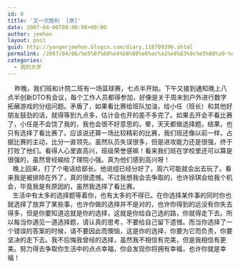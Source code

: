 ```yaml
---
id: 8
title: '又一次胜利  [原]'
date: 2007-04-06T08:00:00+00:00
author: jeehon
layout: post
guid: http://yangerjeehon.blogcn.com/diary,118709396.shtml
permalink: /2007/04/06/%e5%8f%88%e4%b8%80%e6%ac%a1%e8%83%9c%e5%88%a9-%e5%8e%9f/
categories:
  - 我的大学
---
```

&nbsp;&nbsp;&nbsp;&nbsp;昨晚，我们班和计院二班有一场篮球赛，七点半开始。下午又接到通知晚上八点半创新DTO有会议，每个工作人员都得参加，好像是关于周末到户外进行数字拓展游戏的分组问题。矛盾了，如果看比赛给班队加油，给小任（班长）和其他好朋友鼓劲的话，就得等到九点多，估计会也开的差不多完了。如果去开会不看比赛了，小任是不会饶了我的，我也会很不好意思的。晕，天天都做选择题。结果，也只有选择了看比赛了。应该说还算一场比较精彩的比赛，我们班还像以前一样，占据比赛的主动，比分一直领先。虽然队员失误很多，但是进攻能力还是很强，终于打败了他们。看得人心里直高兴，班级荣誉感嘛！看来我们班在学校里还可以算是很强的，虽然曾经输给了理院小强。真为他们感到高兴呀！  
&nbsp;&nbsp; 晚上回来，打了个电话给部长。他说组已经分好了，周六可能就会出去玩了。看来我是被排除在外了，真的很遗憾。不过我想我会去争取的，也许徐琪会给我个机会，毕竟我是有原因的，虽然我选择了看比赛。  
&nbsp;&nbsp; 生活中有太多的选择题等着你，也有太多的不得已。在你选择某件事的同时你也就选择了放弃了某些事，也许你做的选择并不是对的，也许你得到的远没有你失去得多，但是你要知道这就是你的选择，这就是你给自己选的路，你就得走下去。所以每当你遇见一道选择题，请认真的思考，不要给自己留下遗憾。而当你选择了一个错误的答案的时候，请不要因此而懊恼，这是你的选择，你要为它而负责，你要坚决的走下去。我不后悔我曾经的选择，虽然我不相信有完美，但是我相信有更美。努力得去争取你生活中的点点幸福，你会发现你将拥有幸福，也许你就是幸福！